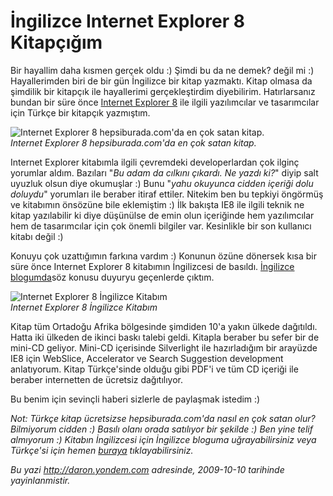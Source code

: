 # İngilizce Internet Explorer 8 Kitapçığım
Bir hayallim daha kısmen gerçek oldu :) Şimdi bu da ne demek? değil mi
:) Hayallerimden biri de bir gün İngilizce bir kitap yazmaktı. Kitap
olmasa da şimdilik bir kitapçık ile hayallerimi gerçekleştirdim
diyebilirim. Hatırlarsanız bundan bir süre önce [Internet Explorer
8](http://daron.yondem.com/tr/post/76dd338b-91ca-4b44-8cbf-5e112c5d1b6d)
ile ilgili yazılımcılar ve tasarımcılar için Türkçe bir kitapçık
yazmıştım.

![Internet Explorer 8 hepsiburada.com'da en çok satan
kitap.](media/Ingilizce_Internet_Explorer_8_Kitapcigim/10102009_1.gif)\
*Internet Explorer 8 hepsiburada.com'da en çok satan kitap.*

Internet Explorer kitabımla ilgili çevremdeki developerlardan çok ilginç
yorumlar aldım. Bazıları "*Bu adam da cılkını çıkardı. Ne yazdı ki?*"
diyip salt uyuzluk olsun diye okumuşlar :) Bunu "*yahu okuyunca cidden
içeriği dolu doluydu*" yorumları ile beraber itiraf ettiler. Nitekim ben
bu tepkiyi öngörmüş ve kitabımın önsözüne bile eklemiştim :) İlk bakışta
IE8 ile ilgili teknik ne kitap yazılabilir ki diye düşünülse de emin
olun içeriğinde hem yazılımcılar hem de tasarımcılar için çok önemli
bilgiler var. Kesinlikle bir son kullanıcı kitabı değil :)

Konuyu çok uzattığımın farkına vardım :) Konunun özüne dönersek kısa bir
süre önce Internet Explorer 8 kitabımın İngilizcesi de basıldı.
[İngilizce
blogumda](http://daron.yondem.com/en/post/ee0ebaff-2381-4ce5-a5df-b909231cea7a)söz
konusu duyuryu geçenlerde çıktım.

![Internet Explorer 8 İngilizce
Kitabım](media/Ingilizce_Internet_Explorer_8_Kitapcigim/10102009_2.jpg)\
*Internet Explorer 8 İngilizce Kitabım*

Kitap tüm Ortadoğu Afrika bölgesinde şimdiden 10'a yakın ülkede
dağıtıldı. Hatta iki ülkeden de ikinci baskı talebi geldi. Kitapla
beraber bu sefer bir de mini-CD geliyor. Mini-CD içerisinde Silverlight
ile hazırladığım bir arayüzde IE8 için WebSlice, Accelerator ve Search
Suggestion development anlatıyorum. Kitap Türkçe'sinde olduğu gibi PDF'i
ve tüm CD içeriği ile beraber internetten de ücretsiz dağıtılıyor.

Bu benim için sevinçli haberi sizlerle de paylaşmak istedim :)

*Not: Türkçe kitap ücretsizse hepsiburada.com'da nasıl en çok satan
olur? Bilmiyorum cidden :) Basılı olanı orada satılıyor bir şekilde :)
Ben yine telif almıyorum :) Kitabın İngilizcesi için İngilizce bloguma
uğrayabilirsiniz veya Türkçe'si için hemen
[buraya](http://daron.yondem.com/tr/post/76dd338b-91ca-4b44-8cbf-5e112c5d1b6d)
tıklayabilirsiniz.*



*Bu yazi http://daron.yondem.com adresinde, 2009-10-10 tarihinde yayinlanmistir.*
